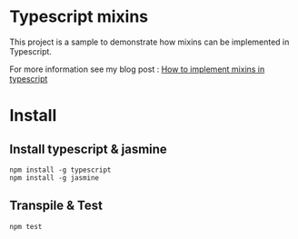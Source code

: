 # Typescript mixins

This project is a sample to demonstrate how mixins can be implemented in Typescript.

For more information see my blog post : [How to implement mixins in typescript](https://nch3v.github.io/2016/02/09/Mixins-with-type-checking-in-Typescript/)

# Install

## Install typescript & jasmine

```
npm install -g typescript
npm install -g jasmine
```

## Transpile & Test

```
npm test
```
